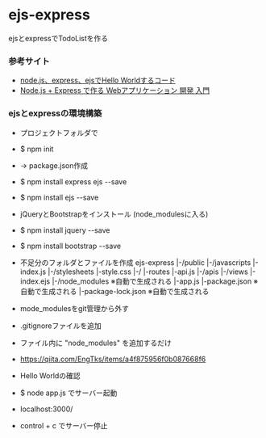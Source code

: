 # ejs-express
ejsとexpressでTodoListを作る  

### 参考サイト  
- [node.js、express、ejsでHello Worldするコード](https://qiita.com/Masa79/items/4d3c12949473017127d0)  
- [Node.js + Express で作る Webアプリケーション 開発 入門](https://garafu.blogspot.com/2016/07/nodejs-express-webapp-tutorial.html)

### ejsとexpressの環境構築

- プロジェクトフォルダで 
- $ npm init
- → package.json作成
- $ npm install express ejs --save
- $ npm install ejs --save

- jQueryとBootstrapをインストール (node_modulesに入る)
- $ npm install jquery --save
- $ npm install bootstrap --save

- 不足分のフォルダとファイルを作成
ejs-express
|-/public
    |-/javascripts
        |-index.js
    |-/stylesheets
        |-style.css
    |-/
|-routes
    |-api.js
    |-/apis
|-/views
    |-index.ejs
|-/node_modules ※自動で生成される
|-app.js
|-package.json ※自動で生成される
|-package-lock.json ※自動で生成される

- mode_modulesをgit管理から外す
- .gitignoreファイルを追加
- ファイル内に "node_modules" を追加するだけ
- https://qiita.com/EngTks/items/a4f875956f0b087668f6

- Hello Worldの確認
- $ node app.js でサーバー起動
- localhost:3000/
- control + c でサーバー停止


